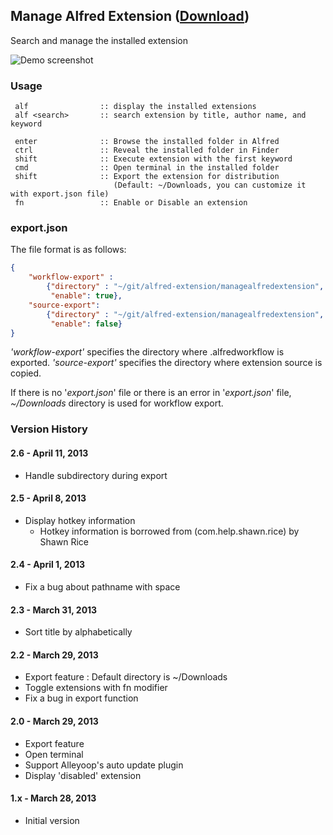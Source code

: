 ## Manage Alfred Extension ([Download](https://raw.github.com/jmjeong/alfred-extension/master/managealfredextension/ManageAlfredExtension.alfredworkflow))

Search and manage the installed extension

![Demo screenshot](https://raw.github.com/jmjeong/alfred-extension/master/managealfredextension/screenshot.png)

###  Usage

```
 alf                :: display the installed extensions
 alf <search>       :: search extension by title, author name, and keyword

 enter              :: Browse the installed folder in Alfred
 ctrl               :: Reveal the installed folder in Finder
 shift              :: Execute extension with the first keyword
 cmd                :: Open terminal in the installed folder
 shift              :: Export the extension for distribution 
                       (Default: ~/Downloads, you can customize it with export.json file)
 fn                 :: Enable or Disable an extension
```

### export.json 

The file format is as follows:

```json
{
    "workflow-export" :
	    {"directory" : "~/git/alfred-extension/managealfredextension",
		 "enable": true},
    "source-export":
		{"directory" : "~/git/alfred-extension/managealfredextension",
		 "enable": false}
}
```

*'workflow-export'* specifies the directory where <extension>.alfredworkflow is exported.
*'source-export'* specifies the directory where extension source is copied.  

If there is no '*export.json*' file or there is an error in '*export.json*' file, 
*~/Downloads* directory is used for workflow export. 

### Version History 

#### 2.6 - April 11, 2013

- Handle subdirectory during export

#### 2.5 - April 8, 2013

- Display hotkey information 
  - Hotkey information is borrowed from (com.help.shawn.rice) by Shawn Rice

#### 2.4 - April 1, 2013

- Fix a bug about pathname with space

#### 2.3 - March 31, 2013

- Sort title by alphabetically

#### 2.2 - March 29, 2013

- Export feature : Default directory is ~/Downloads
- Toggle extensions with fn modifier
- Fix a bug in export function

#### 2.0 - March 29, 2013

- Export feature
- Open terminal 
- Support Alleyoop's auto update plugin
- Display 'disabled' extension

#### 1.x - March 28, 2013

- Initial version

 


